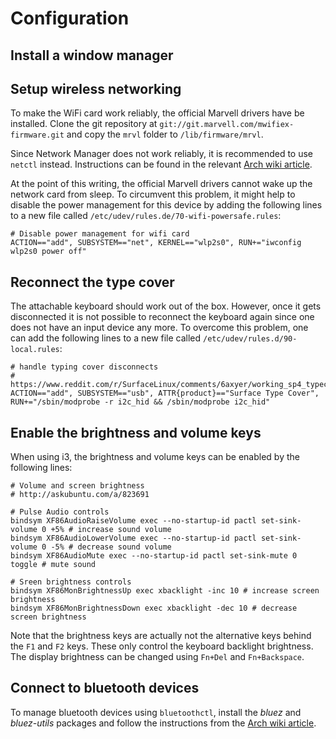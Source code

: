 # Configuration

## Install a window manager

## Setup wireless networking

To make the WiFi card work reliably, the official Marvell drivers have be installed.
Clone the git repository at `git://git.marvell.com/mwifiex-firmware.git` and copy the `mrvl` folder to `/lib/firmware/mrvl`.

Since Network Manager does not work reliably, it is recommended to use `netctl` instead.
Instructions can be found in the relevant [Arch wiki article](https://wiki.archlinux.org/index.php/netctl).

At the point of this writing, the official Marvell drivers cannot wake up the network card from sleep. To circumvent this problem, it might help to disable the power management for this device by adding the following lines to a new file called `/etc/udev/rules.de/70-wifi-powersafe.rules`:

```
# Disable power management for wifi card
ACTION=="add", SUBSYSTEM=="net", KERNEL=="wlp2s0", RUN+="iwconfig wlp2s0 power off"
```

## Reconnect the type cover

The attachable keyboard should work out of the box.
However, once it gets disconnected it is not possible to reconnect the keyboard again
since one does not have an input device any more.
To overcome this problem, one can add the following lines to a new file called `/etc/udev/rules.d/90-local.rules`:

```
# handle typing cover disconnects
# https://www.reddit.com/r/SurfaceLinux/comments/6axyer/working_sp4_typecover_plug_and_play/
ACTION=="add", SUBSYSTEM=="usb", ATTR{product}=="Surface Type Cover", RUN+="/sbin/modprobe -r i2c_hid && /sbin/modprobe i2c_hid"
```

## Enable the brightness and volume keys

When using i3, the brightness and volume keys can be enabled by the following lines:

```
# Volume and screen brightness
# http://askubuntu.com/a/823691

# Pulse Audio controls
bindsym XF86AudioRaiseVolume exec --no-startup-id pactl set-sink-volume 0 +5% # increase sound volume
bindsym XF86AudioLowerVolume exec --no-startup-id pactl set-sink-volume 0 -5% # decrease sound volume
bindsym XF86AudioMute exec --no-startup-id pactl set-sink-mute 0 toggle # mute sound

# Sreen brightness controls
bindsym XF86MonBrightnessUp exec xbacklight -inc 10 # increase screen brightness
bindsym XF86MonBrightnessDown exec xbacklight -dec 10 # decrease screen brightness
```

Note that the brightness keys are actually not the alternative keys behind the `F1` and `F2` keys. These only control the keyboard backlight brightness. The display brightness can be changed using `Fn+Del` and `Fn+Backspace`.

## Connect to bluetooth devices

To manage bluetooth devices using `bluetoothctl`, install the *bluez* and *bluez-utils* packages and follow the instructions from the [Arch wiki article](https://wiki.archlinux.org/index.php/Bluetooth).
